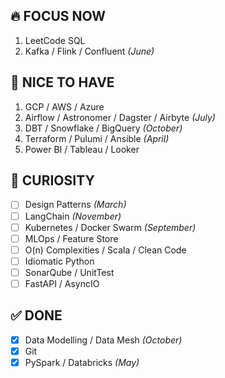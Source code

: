 ## 🔥 FOCUS NOW
1. LeetCode SQL  
2. Kafka / Flink / Confluent *(June)*

## 🌟 NICE TO HAVE
1. GCP / AWS / Azure  
2. Airflow / Astronomer / Dagster / Airbyte *(July)*  
3. DBT / Snowflake / BigQuery *(October)*  
4. Terraform / Pulumi / Ansible *(April)*  
5. Power BI / Tableau / Looker

## 🧠 CURIOSITY
- [ ] Design Patterns *(March)*  
- [ ] LangChain *(November)*  
- [ ] Kubernetes / Docker Swarm *(September)*  
- [ ] MLOps / Feature Store  
- [ ] O(n) Complexities / Scala / Clean Code  
- [ ] Idiomatic Python  
- [ ] SonarQube / UnitTest  
- [ ] FastAPI / AsyncIO

## ✅ DONE
- [x] Data Modelling / Data Mesh *(October)*  
- [x] Git  
- [x] PySpark / Databricks *(May)*
